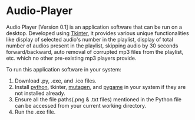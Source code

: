 # **Audio-Player**
Audio Player [Version 0.1] is an application software that can be run on a desktop. Developed using [Tkinter](https://docs.python.org/3/library/tkinter.html), it provides various unique functionalities like display of selected audio's number in the playlist, display of total number of audios present in the playlist, skipping audio by 30 seconds forward/backward, auto removal of corrupted mp3 files from the playlist, etc. which no other pre-existing mp3 players provide.

To run this application software in your system:
1. Download .py, .exe, and .ico files.
2. Install [python](https://www.python.org/), tkinter, [mutagen](https://pypi.org/project/mutagen/), and [pygame](https://www.pygame.org/news) in your system if they are not installed already.
3. Ensure all the file paths(.png & .txt files) mentioned in the Python file can be accessed from your current working directory.
4. Run the .exe file.

